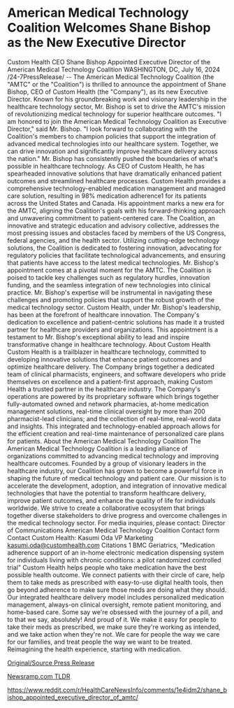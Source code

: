 # American Medical Technology Coalition Welcomes Shane Bishop as the New Executive Director

Custom Health CEO Shane Bishop Appointed Executive Director of the American Medical Technology Coalition  WASHINGTON, DC, July 16, 2024 /24-7PressRelease/ -- The American Medical Technology Coalition (the "AMTC" or the "Coalition") is thrilled to announce the appointment of Shane Bishop, CEO of Custom Health (the "Company"), as its new Executive Director. Known for his groundbreaking work and visionary leadership in the healthcare technology sector, Mr. Bishop is set to drive the AMTC's mission of revolutionizing medical technology for superior healthcare outcomes.  "I am honored to join the American Medical Technology Coalition as Executive Director," said Mr. Bishop. "I look forward to collaborating with the Coalition's members to champion policies that support the integration of advanced medical technologies into our healthcare system. Together, we can drive innovation and significantly improve healthcare delivery across the nation."  Mr. Bishop has consistently pushed the boundaries of what's possible in healthcare technology. As CEO of Custom Health, he has spearheaded innovative solutions that have dramatically enhanced patient outcomes and streamlined healthcare processes. Custom Health provides a comprehensive technology-enabled medication management and managed care solution, resulting in 98% medication adherence1 for its patients across the United States and Canada. His appointment marks a new era for the AMTC, aligning the Coalition's goals with his forward-thinking approach and unwavering commitment to patient-centered care.  The Coalition, an innovative and strategic education and advisory collective, addresses the most pressing issues and obstacles faced by members of the US Congress, federal agencies, and the health sector. Utilizing cutting-edge technology solutions, the Coalition is dedicated to fostering innovation, advocating for regulatory policies that facilitate technological advancements, and ensuring that patients have access to the latest medical technologies.  Mr. Bishop's appointment comes at a pivotal moment for the AMTC. The Coalition is poised to tackle key challenges such as regulatory hurdles, innovation funding, and the seamless integration of new technologies into clinical practice. Mr. Bishop's expertise will be instrumental in navigating these challenges and promoting policies that support the robust growth of the medical technology sector.  Custom Health, under Mr. Bishop's leadership, has been at the forefront of healthcare innovation. The Company's dedication to excellence and patient-centric solutions has made it a trusted partner for healthcare providers and organizations. This appointment is a testament to Mr. Bishop's exceptional ability to lead and inspire transformative change in healthcare technology.  About Custom Health Custom Health is a trailblazer in healthcare technology, committed to developing innovative solutions that enhance patient outcomes and optimize healthcare delivery. The Company brings together a dedicated team of clinical pharmacists, engineers, and software developers who pride themselves on excellence and a patient-first approach, making Custom Health a trusted partner in the healthcare industry.  The Company's operations are powered by its proprietary software which brings together fully-automated owned and network pharmacies, at-home medication management solutions, real-time clinical oversight by more than 200 pharmacist-lead clinicians; and the collection of real-time, real-world data and insights. This integrated and technology-enabled approach allows for the efficient creation and real-time maintenance of personalized care plans for patients.  About the American Medical Technology Coalition The American Medical Technology Coalition is a leading alliance of organizations committed to advancing medical technology and improving healthcare outcomes. Founded by a group of visionary leaders in the healthcare industry, our Coalition has grown to become a powerful force in shaping the future of medical technology and patient care.  Our mission is to accelerate the development, adoption, and integration of innovative medical technologies that have the potential to transform healthcare delivery, improve patient outcomes, and enhance the quality of life for individuals worldwide. We strive to create a collaborative ecosystem that brings together diverse stakeholders to drive progress and overcome challenges in the medical technology sector.  For media inquiries, please contact: Director of Communications American Medical Technology Coalition Contact form  Contact Custom Health:  Kasumi Oda  VP Marketing kasumi.oda@customhealth.com  Citations 1 BMC Geriatrics, "Medication adherence support of an in-home electronic medication dispensing system for individuals living with chronic conditions: a pilot randomized controlled trial"  Custom Health helps people who take medication have the best possible health outcome. We connect patients with their circle of care, help them to take meds as prescribed with easy-to-use digital health tools, then go beyond adherence to make sure those meds are doing what they should. Our integrated healthcare delivery model includes personalized medication management, always-on clinical oversight, remote patient monitoring, and home-based care.  Some say we're obsessed with the journey of a pill, and to that we say, absolutely! And proud of it. We make it easy for people to take their meds as prescribed, we make sure they're working as intended, and we take action when they're not. We care for people the way we care for our families, and treat people the way we want to be treated.   Reimagining the health experience, starting with medication. 

[Original/Source Press Release](https://www.24-7pressrelease.com/press-release/512568/american-medical-technology-coalition-welcomes-shane-bishop-as-the-new-executive-director)
                    

[Newsramp.com TLDR](None) 

https://www.reddit.com/r/HealthCareNewsInfo/comments/1e4idm2/shane_bishop_appointed_executive_director_of_amtc/